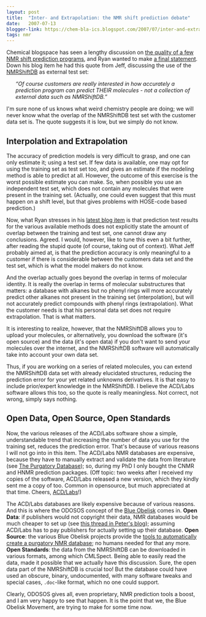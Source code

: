 ```yaml
---
layout: post
title:  "Inter- and Extrapolation: the NMR shift prediction debate"
date:   2007-07-13
blogger-link: https://chem-bla-ics.blogspot.com/2007/07/inter-and-extrapolation-nmr-shift.html
tags: nmr
---
```


Chemical blogspace has seen a lengthy discussion on [the quality of a few NMR shift prediction programs](http://chem-bla-ics.blogspot.com/2007/06/quality-of-chemical-database.html),
and Ryan wanted to make [a final statement](http://acdlabs.typepad.com/my_weblog/2007/07/final-note-on-t.html). Down his blog item
he had this quote from Jeff, discussing the use of the [NMRShiftDB](http://www.nmrshiftdb.org/) as external test set:

<ul><i>
“Of course customers are really interested in how accurately a prediction program can predict THEIR molecules - not a collection of external data such as NMRShiftDB.”
</i></ul>

I'm sure none of us knows what weird chemistry people are doing; we will never know what the overlap of the NMRShiftDB test
set with the customer data set is. The quote suggests it is low, but we simply do not know.

## Interpolation and Extrapolation

The accuracy of prediction models is very difficult to grasp, and one can only estimate it; using a test set.
If few data is available, one may opt for using the training set as test set too, and gives an estimate if the
modeling method is able to predict at all. However, the outcome of this exercise is the worst possible estimate
you can make. So, when possible you use an independent test set, which does not contain any molecules that were
present in the training set. (Actually, one could even suggest that this must happen on a shift level, but that
gives problems with HOSE-code based prediction.)

Now, what Ryan stresses in his [latest blog item](http://acdlabs.typepad.com/my_weblog/2007/07/final-note-on-t.html)
is that prediction test results for the various available methods does not explicitly state the amount of overlap
between the training and test set, one cannot draw any conclusions. Agreed. I would, however, like to tune this
even a bit further, after reading the stupid quote (of course, taking out of context). What Jeff probably aimed
at, is that the prediction accuracy is only meaningful to a customer if there is considerable between the customers
data set and the test set, which is what the model makers do not know.

And the overlap actually goes beyond the overlap in terms of molecular identity. It is really the overlap in terms
of molecular substructures that matters: a database with alkanes but no phenyl rings will more accurately predict
other alkanes not present in the training set (interpolation), but will not accurately predict compounds with
phenyl rings (extrapolation). What the customer needs is that his personal data set does not require extrapolation.
That is what matters.

It is interesting to realize, however, that the NMRShiftDB allows you to upload your molecules, or alternatively,
you download the software (it's open source) and the data (it's open data) if you don't want to send your molecules
over the internet, and the NMRShiftDB software will automatically take into account your own data set.

Thus, if you are working on a series of related molecules, you can extend the NMRShiftDB data set with already
elucidated structures, reducing the prediction error for your yet related unknowns derivatives. It is that easy
to include prior/expert knowledge in the NMRShiftDB. I believe the ACD/Labs software allows this too, so the
quote is really meaningless. Not correct, not wrong, simply says nothing.

## Open Data, Open Source, Open Standards

Now, the various releases of the ACD/Labs software show a simple, understandable trend that increasing the number
of data you use for the training set, reduces the prediction error. That's because of various reasons I will not
go into in this item. The ACD/Labs NMR databases are expensive, because they have to manually extract and validate
the data from literature (see [The Purgatory Database](http://acdlabs.typepad.com/my_weblog/2007/06/the_purgatory_d.html));
so, during my PhD I only bought the CNMR and HNMR prediction packages. (Off topic: two weeks after I received my
copies of the software, ACD/Labs released a new version, which they kindly sent me a copy of too. Common in
opensource, but much appreciated at that time. Cheers, [ACD/Labs](http://www.acdlabs.com/)!)

The ACD/Labs databases are likely expensive because of various reasons. And this is where the ODOSOS concept of the
[Blue Obelisk](http://www.blueobelisk.org/) comes in. **Open Data**: if publishers would not copyright their data,
NMR databases would be much cheaper to set up (see [this thread in Peter's blog](http://wwmm.ch.cam.ac.uk/blogs/murrayrust/?p=405));
assuming ACD/Labs has to pay publishers for actually setting up their database. **Open Source**: the various Blue
Obelisk projects provide the [tools to automatically create a purgatory NMR database](http://chem-bla-ics.blogspot.com/2006/09/chemical-archeology-oscar3-to.html);
no humans needed for that any more. **Open Standards**: the data from the NMRShiftDB can be downloaded in various
formats, among which CMLSpect. Being able to easily read the data, made it possible that we actually have this
discussion. Sure, the open data part of the NMRShiftDB is crucial too! But the database could have used an obscure,
binary, undocumented, with many software tweaks and special cases, `.doc`-like format, which no one could support.

Clearly, ODOSOS gives all, even proprietary, NMR prediction tools a boost, and I am very happy to see that happen.
It is the point that we, the Blue Obelisk Movement, are trying to make for some time now.
